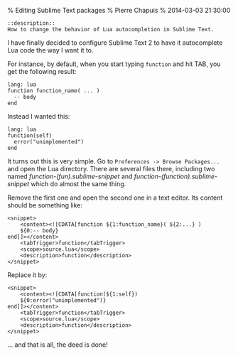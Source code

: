 % Editing Sublime Text packages
% Pierre Chapuis
% 2014-03-03 21:30:00

    ::description::
    How to change the behavior of Lua autocompletion in Sublime Text.

I have finally decided to configure Sublime Text 2 to have it autocomplete
Lua code the way I want it to.

For instance, by default, when you start typing `function` and hit TAB,
you get the following result:

    lang: lua
    function function_name( ... )
      -- body
    end

Instead I wanted this:

    lang: lua
    function(self)
      error("unimplemented")
    end

It turns out this is very simple. Go to `Preferences -> Browse Packages...`
and open the Lua directory. There are several files there, including two
named *function-(fun).sublime-snippet* and *function-(function).sublime-snippet*
which do almost the same thing.

Remove the first one and open the second one in a text editor. Its content
should be something like:

    <snippet>
        <content><![CDATA[function ${1:function_name}( ${2:...} )
        ${0:-- body}
    end]]></content>
        <tabTrigger>function</tabTrigger>
        <scope>source.lua</scope>
        <description>function</description>
    </snippet>

Replace it by:

    <snippet>
        <content><![CDATA[function(${1:self})
        ${0:error("unimplemented")}
    end]]></content>
        <tabTrigger>function</tabTrigger>
        <scope>source.lua</scope>
        <description>function</description>
    </snippet>

... and that is all, the deed is done!
